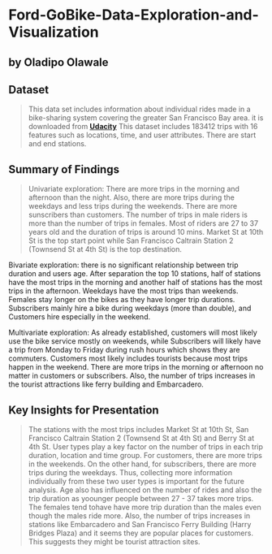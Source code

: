 # Ford-GoBike-Data-Exploration-and-Visualization
## by Oladipo Olawale


## Dataset

> This data set includes information about individual rides made in a bike-sharing system covering the greater San Francisco Bay area. it is downloaded from __[Udacity](http://https://video.udacity-data.com/topher/2020/October/5f91cf38_201902-fordgobike-tripdata/201902-fordgobike-tripdata.csv)__  This dataset includes 183412 trips with 16 features such as locations, time, and user attributes. There are start and end stations.


## Summary of Findings

> Univariate exploration: There are more trips in the morning and afternoon than the night. Also, there are more trips during the weekdays and less trips during the weekends. There are more sunscribers than customers. The number of trips in male riders is more than the number of trips in females. Most of riders are 27 to 37 years old and the duration of trips is around 10 mins. Market St at 10th St is the top start point while San Francisco Caltrain Station 2  (Townsend St at 4th St) is the top destination.

Bivariate exploration: there is no significant relationship between trip duration and users age. After separation the top 10 stations, half of stations have the most trips in the morning and another half of stations has the most trips in the afternoon. Weekdays have the most trips than weekends. Females stay longer on the bikes as they have longer trip durations. Subscribers mainly hire a bike during weekdays (more than double), and Customers hire especially in the weekend.

Multivariate exploration: As already established, customers will most likely use the bike service mostly on weekends, while Subscribers will likely have a trip from Monday to Friday during rush hours which shows they are commuters. Customers most likely includes tourists because most trips happen in the weekend. There are more trips in the morning or afternoon no matter in customers or subscribers. Also, the number of trips increases in the tourist attractions like ferry building and Embarcadero.


## Key Insights for Presentation

> The stations with the most trips includes Market St at 10th St, San Francisco Caltrain Station 2  (Townsend St at 4th St) and Berry St at 4th St. User types play a key factor on the number of trips in each trip duration, location and time group. For customers, there are more trips in the weekends. On the other hand, for subscribers, there are more trips during the weekdays. Thus, collecting more information individually from these two user types is important for the future analysis. Age also has influenced on the number of rides and also the trip duration as yoounger people between 27 - 37 takes more trips. The females tend tohave have more trip duration than the males even though the males ride more. Also, the number of trips increases in stations like Embarcadero and San Francisco Ferry Building (Harry Bridges Plaza) and it seems they are popular places for customers. This suggests they might be tourist attraction sites.
